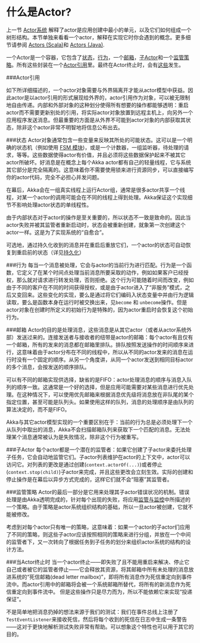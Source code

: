 # 什么是Actor?

上一节 [Actor系统](02_actor_systems.md) 解释了actor是应用创建中最小的单元，以及它们如何组成一个树形结构。本节单独来看看一个actor，解释在实现它时你会遇到的概念。更多细节请参阅 [Actors (Scala)](../chapter3/01_actors.md)和 [Actors (Java)](#TODO).

一个Actor是一个容器，它包含了[状态](#state)，[行为](#behavior)，一个[邮箱](#mailbox)，[子Actor](#children)和一个[监管策略](#supervisor-strategy)。所有这些封装在一个[Actor引用](#actor-reference)里。最终在Actor终止时，会有[这些](#when-an-actor-terminates)发生。

###<a name="actor-reference"></a>Actor引用

如下所详细描述的，一个actor对象需要与外界隔离开才能从actor模型中获益。因此actor是以actor引用的形式展现给外界的，actor引用作为对象，可以被无限制地自由传递。内部和外部对象的这种划分使得所有想要的操作都能够透明：重启actor而不需要更新别处的引用，将实际actor对象放置到远程主机上，向另外一个应用程序发送消息。但最重要的方面是从外界不可能到actor对象的内部获取其状态，除非这个actor非常不明智地将信息公布出去。

###<a name="state"></a>状态
Actor对象通常包含一些变量来反映其所处的可能状态。这可以是一个明确的状态机（例如使用 [FSM 模块](../chapter3/07_FSM.md))，或是一个计数器，一组监听器，待处理的请求，等等。这些数据使得actor有价值，并且必须将这些数据保护起来不被其它actor所破坏。好消息是在概念上每个Akka actor都有自己的轻量线程，它与系统其它部分是完全隔离的。这意味着你不需要使用锁来进行资源同步，可以直接编写你的actor代码，完全不必担心并发问题。

在幕后，Akka会在一组真实线程上运行Actor组，通常是很多actor共享一个线程，对某一个actor的调用可能会在不同的线程上得到处理。Akka保证这个实现细节不影响处理actor状态的单线程性。

由于内部状态对于actor的操作是至关重要的，所以状态不一致是致命的。因此当actor失败并被其监管者重新启动时，状态会被重新创建，就象第一次创建这个actor一样。这是为了实现系统的“自愈合”。

可选地，通过持久化收到的消息并在重启后重放它们，一个actor的状态可自动恢复到重启前的状态（详见[持久化](../chapter3/08_persistence.md)）

###<a name="behavior"></a>行为
每当一个消息被处理，它会与actor的当前行为进行匹配。行为是一个函数，它定义了在某个时间点处理当前消息所要采取的动作，例如如果客户已经授权，那么就对请求进行转发处理，否则拒绝。这个行为可能随着时间而改变，例如由于不同的客户在不同的时间获得授权，或是由于actor进入了“非服务”模式，之后又变回来。这些变化的实现，要么是通过将它们编码入状态变量中并由行为逻辑读取，要么是函数本身在运行时被交换出来，见`become` 和 `unbecome`操作。但是actor对象在创建时所定义的初始行为是特殊的，因为actor重启时会恢复这个初始行为。


###<a name="mailbox"></a>邮箱
Actor的目的是处理消息，这些消息是从其它actor（或者从actor系统外部）发送过来的。连接发送者与接收者的纽带是actor的邮箱：每个actor有且仅有一个邮箱，所有的发来的消息都在邮箱里排队。排队按照发送操作的时间顺序来进行，这意味着由于actor分布在不同的线程中，所以从不同的actor发来的消息在运行时没有一个固定的顺序。从另一个角度讲，从同一个actor发送到相同目标actor的多个消息，会按发送的顺序排队。

可以有不同的邮箱实现供选择，缺省的是FIFO：actor处理消息的顺序与消息入队列的顺序一致。这通常是一个好的选择，但是应用可能需要对某些消息进行优先处理。在这种情况下，可以使用优先邮箱来根据消息优先级将消息放在非队尾的某个指定位置，甚至可能是队列头。如果使用这样的队列，消息的处理顺序是由队列的算法决定的，而不是FIFO。

Akka与其它actor模型实现的一个重要区别在于：当前的行为总是必须处理下一个从队列中取出的消息，Akka不会扫描邮箱队列来获取下一个匹配的消息。无法处理某个消息通常被认为是失败情况，除非这个行为被重写。

###<a name="children"></a>子Actor
每个actor都是一个潜在的监管者：如果它创建了子actor来委托处理子任务，它会自动地监管它们。子actor列表维护在actor的上下文中，actor可以访问它。对列表的更改是通过创建(`context.actorOf(...)`)或者停止(`context.stop(child)`)子actor来完成，并且这些更改会立刻生效。实际的创建和停止操作是在幕后以异步方式完成的，这样它们就不会“阻塞”其监管者。

###<a name="supervisor-strategy"></a>监管策略
Actor的最后一部分是它用来处理其子actor错误状况的机制。错误处理是由Akka透明完成的，针对每个出现的失败，将应用[监管与监控](04_supervision_and_monitoring.md)中所描述的一个策略。由于策略是actor系统组织结构的基础，所以一旦actor被创建，它就不能被修改。

考虑到对每个actor只有唯一的策略，这意味着：如果一个actor的子actor们应用了不同的策略，则这些子actor应该按照相同的策略来进行分组，并放在一个中间的监管者下，又一次转向了根据任务到子任务的划分来组织actor系统的结构的设计方法。

###<a name="when-an-actor-terminates"></a>当Actor终止时
当一个actor终止——即失败了且不能用重启来解决、停止它自己或者被它的监管者停止——它会释放其资源，将其邮箱中所有未处理的消息放进系统的“死信邮箱(dead letter mailbox)”，即将所有消息作为死信重定向到事件流中。而actor引用中的邮箱将会被一个系统邮箱所替代，将所有的新消息作为死信重定向到事件流中。 但是这些操作只是尽力而为，所以不能依赖它来实现“投递保证”。

不是简单地把消息扔掉的想法来源于我们的测试：我们在事件总线上注册了`TestEventListener`来接收死信，然后将每个收到的死信在日志中生成一条警告——这对于更快地解析测试失败非常有帮助。可以想象这个特性也可以用于其它的目的。



